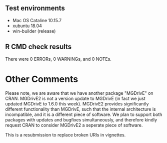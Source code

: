 ## Test environments
* Mac OS Cataline 10.15.7
* xubuntu 18.04
* win-builder (release)

## R CMD check results
There were 0 ERRORs, 0 WARNINGs, and 0 NOTEs.

# Other Comments
Please note, we are aware that we have another package "MGDrivE" on CRAN. MGDrivE2 is not a version update to MGDrivE (in fact we just updated MGDrivE to 1.6.0 this week). MGDrivE2 provides significantly different functionality than MGDrivE, such that the internal architecture is incompatible, and it is a different piece of software. We plan to support both packages with updates and bugfixes simultaneously, and therefore kindly request CRAN to consider MGDrivE2 a seperate piece of software.

This is a resubmission to replace broken URIs in vignettes.
